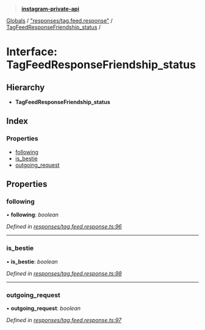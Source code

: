 > **[instagram-private-api](../README.md)**

[Globals](../README.md) / ["responses/tag.feed.response"](../modules/_responses_tag_feed_response_.md) / [TagFeedResponseFriendship_status](_responses_tag_feed_response_.tagfeedresponsefriendship_status.md) /

# Interface: TagFeedResponseFriendship_status

## Hierarchy

* **TagFeedResponseFriendship_status**

## Index

### Properties

* [following](_responses_tag_feed_response_.tagfeedresponsefriendship_status.md#following)
* [is_bestie](_responses_tag_feed_response_.tagfeedresponsefriendship_status.md#is_bestie)
* [outgoing_request](_responses_tag_feed_response_.tagfeedresponsefriendship_status.md#outgoing_request)

## Properties

###  following

• **following**: *boolean*

*Defined in [responses/tag.feed.response.ts:96](https://github.com/dilame/instagram-private-api/blob/01eb399/src/responses/tag.feed.response.ts#L96)*

___

###  is_bestie

• **is_bestie**: *boolean*

*Defined in [responses/tag.feed.response.ts:98](https://github.com/dilame/instagram-private-api/blob/01eb399/src/responses/tag.feed.response.ts#L98)*

___

###  outgoing_request

• **outgoing_request**: *boolean*

*Defined in [responses/tag.feed.response.ts:97](https://github.com/dilame/instagram-private-api/blob/01eb399/src/responses/tag.feed.response.ts#L97)*